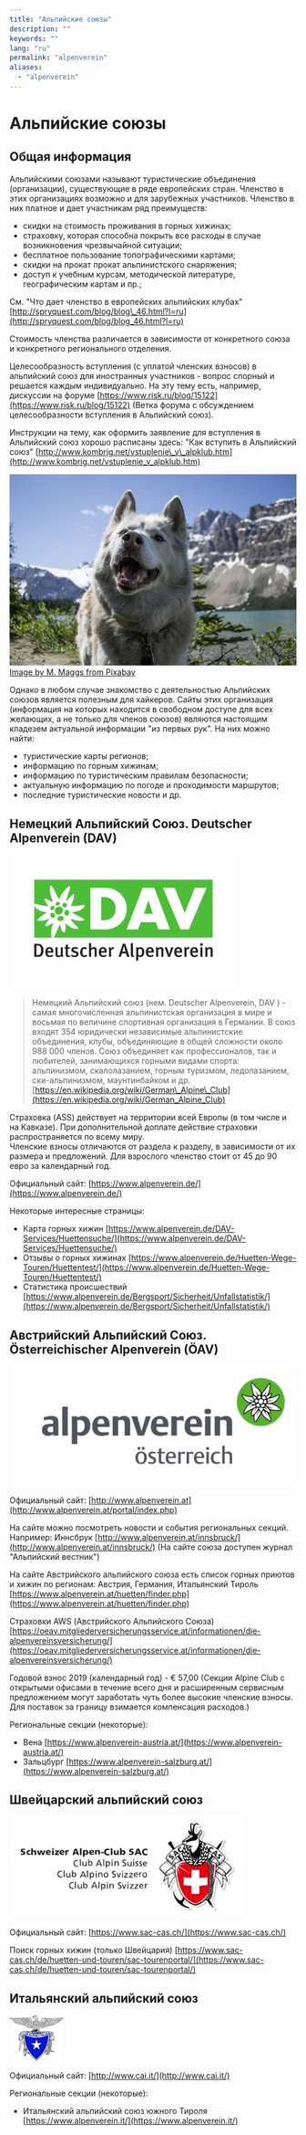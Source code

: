 ```yaml
---
title: "Альпийские союзы"
description: ""
keywords: ""
lang: "ru"
permalink: "alpenverein"
aliases:
  - "alpenverein"
---
```



# Альпийские союзы

## Общая информация

Альпийскими союзами называют туристические объединения (организации), существующие в ряде европейских стран. Членство в этих организациях возможно и для зарубежных участников. Членство в них платное и дает участникам ряд преимуществ:

* скидки на стоимость проживания в горных хижинах;
* страховку, которая способна покрыть все расходы в случае возникновения чрезвычайной ситуации;
* бесплатное пользование топографическими картами;
* скидки на прокат прокат альпинистского снаряжения;
* доступ к учебным курсам, методической литературе, географическим картам и пр.;

См. "Что дает членство в европейских альпийских клубах" [http://spryquest.com/blog/blog\_46.html?l=ru](http://spryquest.com/blog/blog_46.html?l=ru)

Стоимость членства различается в зависимости от конкретного союза и конкретного регионального отделения.

Целесообразность вступления (с уплатой членских взносов) в альпийский союз для иностранных участников - вопрос спорный и решается каждым индивидуально. На эту тему есть, например, дискуссии на форуме [https://www.risk.ru/blog/15122](https://www.risk.ru/blog/15122) (Ветка форума с обсуждением целесообразности вступления в Альпийский союз).

Инструкции на тему, как оформить заявление для вступления в Альпийский союз хорошо расписаны здесь: "Как вступить в Альпийский союз" [http://www.kombrig.net/vstuplenie\_v\_alpklub.htm](http://www.kombrig.net/vstuplenie_v_alpklub.htm)

[![](../images/pixabay/highway-2498002_640.jpg)](../images/pixabay/highway-2498002_1280.jpg) [Image by M. Maggs from Pixabay](https://pixabay.com/photos/highway-mountain-trees-forest-2498002/)

Однако в любом случае знакомство с деятельностью Альпийских союзов является полезным для хайкеров. Сайты этих организация (информация на которых находится в свободном доступе для всех желающих, а не только для членов союзов) являются настоящим кладезем актуальной информации "из первых рук". На них можно найти:

* туристические карты регионов;
* информацию по горным хижинам;
* информацию по туристическим правилам безопасности;
* актуальную информацию по погоде и проходимости маршрутов;
* последние туристические новости и др.

## Немецкий Альпийский Союз. Deutscher Alpenverein (DAV)

![](../images/Logo_DAV.svg.png)

> Немецкий Альпийский союз (нем. Deutscher Alpenverein, DAV ) - самая многочисленная альпинистская организация в мире и восьмая по величине спортивная организация в Германии. В союз входят 354 юридически независимые альпинистские объединения, клубы, объединяющие в общей сложности около 988 000 членов. Союз объединяет как профессионалов, так и любителей, занимающихся горными видами спорта: альпинизмом, скалолазанием, горным туризмом, ледолазанием, ски-альпинизмом, маунтинбайком и др.
> [https://en.wikipedia.org/wiki/German\_Alpine\_Club](https://en.wikipedia.org/wiki/German_Alpine_Club)

Страховка (ASS) действует на территории всей Европы (в том числе и на Кавказе). При дополнительной доплате действие страховки распространяется по всему миру.  
Членские взносы отличаются от раздела к разделу, в зависимости от их размера и предложений. Для взрослого членство стоит от 45 до 90 евро за календарный год.

Официальный сайт: [https://www.alpenverein.de/](https://www.alpenverein.de/)

Некоторые интересные страницы:

* Карта горных хижин [https://www.alpenverein.de/DAV-Services/Huettensuche/](https://www.alpenverein.de/DAV-Services/Huettensuche/)
* Отзывы о горных хижинах [https://www.alpenverein.de/Huetten-Wege-Touren/Huettentest/](https://www.alpenverein.de/Huetten-Wege-Touren/Huettentest/)
* Статистика происшествий [https://www.alpenverein.de/Bergsport/Sicherheit/Unfallstatistik/](https://www.alpenverein.de/Bergsport/Sicherheit/Unfallstatistik/)

## Австрийский Альпийский Союз. Österreichischer Alpenverein (ÖAV)

![](../images/AV_oesterreich_4c_pos.png)

Официальный сайт: [http://www.alpenverein.at](http://www.alpenverein.at/portal/index.php)

На сайте можно посмотреть новости и события региональных секций. Например: Иннсбрук [http://www.alpenverein.at/innsbruck/](http://www.alpenverein.at/innsbruck/) (На сайте союза доступен журнал "Альпийский вестник")

На сайте Австрийского альпийского союза есть список горных приютов и хижин по регионам: Австрия, Германия, Итальянский Тироль [https://www.alpenverein.at/huetten/finder.php](https://www.alpenverein.at/huetten/finder.php)

Страховки AWS (Австрийского Альпийского Союза) [https://oeav.mitgliederversicherungsservice.at/informationen/die-alpenvereinsversicherung/](https://oeav.mitgliederversicherungsservice.at/informationen/die-alpenvereinsversicherung/)

Годовой взнос 2019 (календарный год) - € 57,00 (Секции Alpine Club с открытыми офисами в течение всего дня и расширенным сервисным предложением могут заработать чуть более высокие членские взносы. Для поставок за границу взимается компенсация расходов.)

Региональные секции (некоторые):

* Вена [https://www.alpenverein-austria.at/](https://www.alpenverein-austria.at/)
* Зальцбург [https://www.alpenverein-salzburg.at/](https://www.alpenverein-salzburg.at/)

## Швейцарский альпийский союз

![](../images/sac-cas-logo.jpg)

Официальный сайт: [https://www.sac-cas.ch/](https://www.sac-cas.ch/)

Поиск горных хижин (только Швейцария) [https://www.sac-cas.ch/de/huetten-und-touren/sac-tourenportal/](https://www.sac-cas.ch/de/huetten-und-touren/sac-tourenportal/)

## Итальянский альпийский союз

![](../images/cai_logo_footer.png)

Официальный сайт: [http://www.cai.it/](http://www.cai.it/)

Региональные секции (некоторые):

* Итальянский альпийский союз южного Тироля [https://www.alpenverein.it/](https://www.alpenverein.it/)
